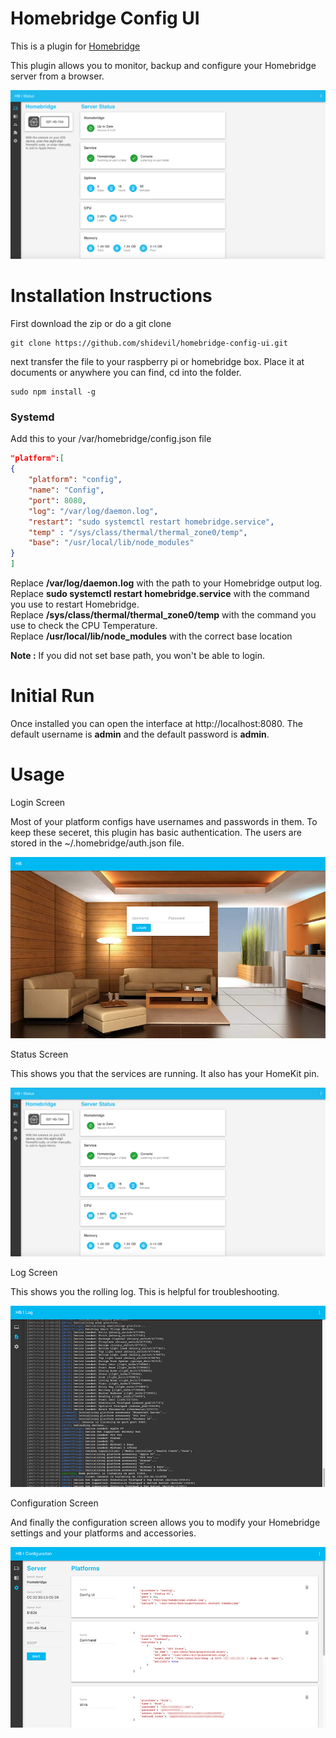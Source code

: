 # Homebridge Config UI

This is a plugin for [Homebridge](https://github.com/nfarina/homebridge)

This plugin allows you to monitor, backup and configure your Homebridge server from a browser.

![Status](status.png)

# Installation Instructions

First download the zip or do a git clone
```git clone
git clone https://github.com/shidevil/homebridge-config-ui.git
```

next transfer the file to your raspberry pi or homebridge box. Place it at documents or anywhere you can find, cd into the folder.
```install
sudo npm install -g 
```

### Systemd

Add this to your /var/homebridge/config.json file
```JSON
"platform":[
{
    "platform": "config",
    "name": "Config",
    "port": 8080,
    "log": "/var/log/daemon.log",
    "restart": "sudo systemctl restart homebridge.service",
    "temp" : "/sys/class/thermal/thermal_zone0/temp",
    "base": "/usr/local/lib/node_modules"
}
]
```

Replace <b>/var/log/daemon.log</b> with the path to your Homebridge output log.<br />
Replace <b>sudo systemctl restart homebridge.service</b> with the command you use to restart Homebridge.<br />
Replace <b>/sys/class/thermal/thermal_zone0/temp</b> with the command you use to check the CPU Temperature.<br />
Replace <b>/usr/local/lib/node_modules</b> with the correct base location

<b>Note :</b> If you did not set base path, you won't be able to login.

# Initial Run

Once installed you can open the interface at http://localhost:8080. The default username is <b>admin</b> and the default password is <b>admin</b>.

# Usage

Login Screen

Most of your platform configs have usernames and passwords in them. To keep these seceret, this plugin has basic authentication. The users are stored in the ~/.homebridge/auth.json file.

![Login](login.png)

Status Screen

This shows you that the services are running. It also has your HomeKit pin.

![Status](status.png)

Log Screen

This shows you the rolling log. This is helpful for troubleshooting.

![Log](log.png)

Configuration Screen

And finally the configuration screen allows you to modify your Homebridge settings and your platforms and accessories.

![Config](config.png)
